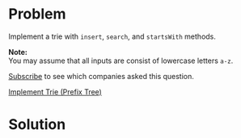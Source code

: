 
# Problem

Implement a trie with `insert`, `search`, and `startsWith` methods.

**Note:**  
You may assume that all inputs are consist of lowercase letters `a-z`.

[Subscribe](/subscribe/) to see which companies asked this question.



[Implement Trie (Prefix Tree)](https://leetcode.com/problems/implement-trie-prefix-tree)

# Solution



